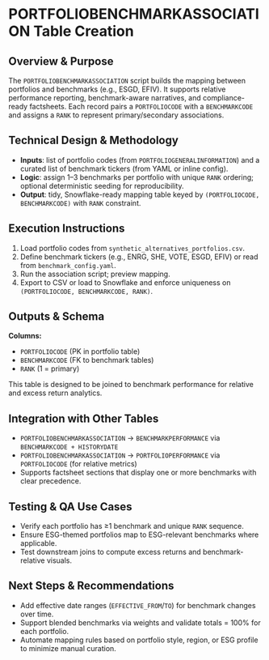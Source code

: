 # PORTFOLIOBENCHMARKASSOCIATION Table Creation

## Overview & Purpose
The `PORTFOLIOBENCHMARKASSOCIATION` script builds the mapping between portfolios and benchmarks (e.g., ESGD, EFIV). 
It supports relative performance reporting, benchmark-aware narratives, and compliance-ready factsheets. 
Each record pairs a `PORTFOLIOCODE` with a `BENCHMARKCODE` and assigns a `RANK` to represent primary/secondary associations.

## Technical Design & Methodology
- **Inputs**: list of portfolio codes (from `PORTFOLIOGENERALINFORMATION`) and a curated list of benchmark tickers (from YAML or inline config).
- **Logic**: assign 1–3 benchmarks per portfolio with unique `RANK` ordering; optional deterministic seeding for reproducibility.
- **Output**: tidy, Snowflake-ready mapping table keyed by `(PORTFOLIOCODE, BENCHMARKCODE)` with `RANK` constraint.

## Execution Instructions
1. Load portfolio codes from `synthetic_alternatives_portfolios.csv`.
2. Define benchmark tickers (e.g., ENRG, SHE, VOTE, ESGD, EFIV) or read from `benchmark_config.yaml`.
3. Run the association script; preview mapping.
4. Export to CSV or load to Snowflake and enforce uniqueness on `(PORTFOLIOCODE, BENCHMARKCODE, RANK)`.

## Outputs & Schema
**Columns:**
- `PORTFOLIOCODE` (PK in portfolio table)  
- `BENCHMARKCODE` (FK to benchmark tables)  
- `RANK` (1 = primary)  

This table is designed to be joined to benchmark performance for relative and excess return analytics.

## Integration with Other Tables
- `PORTFOLIOBENCHMARKASSOCIATION` → `BENCHMARKPERFORMANCE` via `BENCHMARKCODE + HISTORYDATE`
- `PORTFOLIOBENCHMARKASSOCIATION` → `PORTFOLIOPERFORMANCE` via `PORTFOLIOCODE` (for relative metrics)
- Supports factsheet sections that display one or more benchmarks with clear precedence.

## Testing & QA Use Cases
- Verify each portfolio has ≥1 benchmark and unique `RANK` sequence.
- Ensure ESG-themed portfolios map to ESG-relevant benchmarks where applicable.
- Test downstream joins to compute excess returns and benchmark-relative visuals.

## Next Steps & Recommendations
- Add effective date ranges (`EFFECTIVE_FROM`/`TO`) for benchmark changes over time.
- Support blended benchmarks via weights and validate totals = 100% for each portfolio.
- Automate mapping rules based on portfolio style, region, or ESG profile to minimize manual curation.
